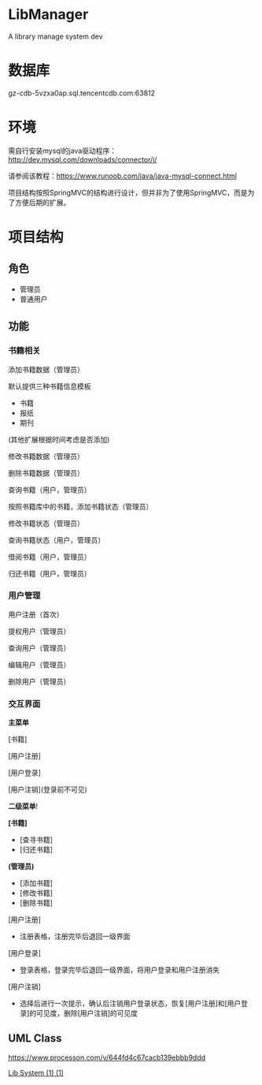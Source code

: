 # LibManager
A library manage system
dev
# 数据库
gz-cdb-5vzxa0ap.sql.tencentcdb.com:63812

# 环境
需自行安装mysql的java驱动程序：http://dev.mysql.com/downloads/connector/j/

请参阅该教程：https://www.runoob.com/java/java-mysql-connect.html

项目结构按照SpringMVC的结构进行设计，但并非为了使用SpringMVC，而是为了方便后期的扩展。
# 项目结构

## 角色
- 管理员
- 普通用户

## 功能

### **书籍相关**

添加书籍数据（管理员）

默认提供三种书籍信息模板
- 书籍
- 报纸
- 期刊

(其他扩展根据时间考虑是否添加)

修改书籍数据（管理员）

删除书籍数据（管理员）

查询书籍（用户，管理员）

按照书籍库中的书籍，添加书籍状态（管理员）

修改书籍状态（管理员）

查询书籍状态（用户，管理员）

借阅书籍（用户，管理员）

归还书籍（用户，管理员）

### **用户管理**

用户注册（首次）

提权用户（管理员）

查询用户（管理员）

编辑用户（管理员）

删除用户（管理员）

### **交互界面**
**主菜单**

[书籍]

[用户注册]

[用户登录]

[用户注销]\(登录前不可见\)

**二级菜单**!

**[书籍]**
- [查寻书籍]
- [归还书籍]

**\(管理员\)**
- [添加书籍]
- [修改书籍]
- [删除书籍]

[用户注册]
- 注册表格，注册完毕后退回一级界面

[用户登录]
- 登录表格，登录完毕后退回一级界面，将用户登录和用户注册消失

[用户注销]
- 选择后进行一次提示，确认后注销用户登录状态，恢复[用户注册]和[用户登录]的可见度，删除[用户注销]的可见度

## UML Class
https://www.processon.com/v/644fd4c67cacb139ebbb9ddd

[Lib System (1) (1)](https://user-images.githubusercontent.com/49596040/236640150-d6cd28b5-b387-414a-b2d1-218c8d07b86a.svg)
